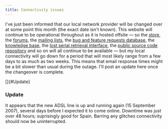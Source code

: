 ```yaml
---
title: Connectivity issues
---
```


I've just been informed that our local network provider will be changed over at some point this month (the exact date isn't known). This website will continue to be operational throughout as it is hosted offsite — so the [store](http://store.wincent.com/), the [forums](http://forums.wincent.com), the [mailing lists](http://lists.wincent.com/), the [bug and feature requests database](http://bugs.wincent.com/), the [knowledge base](http://kbase.wincent.com), the [lost serial retrieval interface](https://secure.wincent.com/a/support/registration/), the [public source code repository](http://git.wincent.com/) and so on will all continue to be available — but my local connectivity will go down for a period that will most likely range from a few days to as much as two weeks. This means that email response times might be a bit slower than usual during the outage. I'll post an update here once the changeover is complete.

[]{#Update}

### Update

It appears that the new ADSL line is up and running again (15 September 2007), several days before I expected it to come online. Downtime was just over 48 hours; suprisingly good for Spain. Barring any glitches connectivity should now be uninterrupted.

